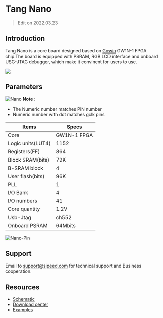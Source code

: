 # Tang Nano

> Edit on 2022.03.23

## Introduction

Tang Nano is a core board designed based on [Gowin](https://www.gowinsemi.com/en/) GW1N-1 FPGA chip.The board is equipped with PSRAM, RGB LCD interface and onboard USG-JTAG debugger, which make it convinent for users to use.

![](./../../../assets/Tang/Nano/Tang_Nano.jpg)

## Parameters

![Nano](./../../../assets/Tang/Nano/Tang-Nano-4.png)
**Note** :
- The Numeric number matches PIN number
- Numeric number with dot matches gclk pins


| Items             | Specs  |
| ----------------- | ----------- |
| Core              | GW1N-1 FPGA |
| Logic units(LUT4) | 1152        |
| Registers(FF)     | 864         |
| Block SRAM(bits)  | 72K         |
| B-SRAM block      | 4           |
| User flash(bits)  | 96K         |
| PLL               | 1           |
| I/O Bank          | 4           |
| I/O numbers       | 41          |
| Core quantity     | 1.2V        |
| Usb-Jtag          | ch552       |
| Onboard PSRAM     | 64Mbits     |


![Nano-Pin](./../../../assets/Tang/Nano/Tang-Nano-Pin.png)

## Support

Email to support@sipeed.com for technical support and Business cooperation.

## Resources

- [Schematic](https://dl.sipeed.com/shareURL/TANG/Nano/HDK)
- [Download center](https://dl.sipeed.com/shareURL/TANG/Nano)
- [Examples](./../Tang-Nano-Doc/examples.md)

